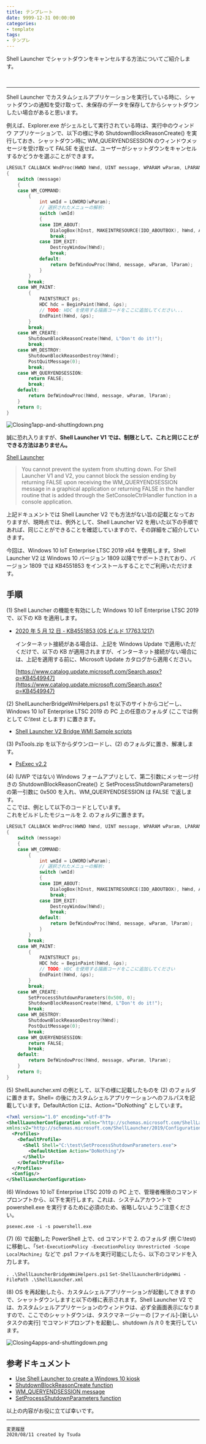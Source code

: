 ```yaml
---
title: テンプレート
date: 9999-12-31 00:00:00
categories:
- template
tags:
- テンプレ
---
```

Shell Launcher でシャットダウンをキャンセルする方法についてご紹介します。  
<!-- more -->
<br>

***
Shell Launcher でカスタムシェルアプリケーションを実行している時に、シャットダウンの通知を受け取って、未保存のデータを保存してからシャットダウンしたい場合があると思います。 
    
例えば、Explorer.exe がシェルとして実行されている時は、実行中のウィンドウ アプリケーションで、以下の様に予め ShutdownBlockReasonCreate() を実行しておき、シャットダウン時に WM_QUERYENDSESSION のウィンドウメッセージを受け取って FALSE を返せば、ユーザーがシャットダウンをキャンセルするかどうかを選ぶことができます。  

```C
LRESULT CALLBACK WndProc(HWND hWnd, UINT message, WPARAM wParam, LPARAM lParam)
{
    switch (message)
    {
    case WM_COMMAND:
        {
            int wmId = LOWORD(wParam);
            // 選択されたメニューの解析:
            switch (wmId)
            {
            case IDM_ABOUT:
                DialogBox(hInst, MAKEINTRESOURCE(IDD_ABOUTBOX), hWnd, About);
                break;
            case IDM_EXIT:
                DestroyWindow(hWnd);
                break;
            default:
                return DefWindowProc(hWnd, message, wParam, lParam);
            }
        }
        break;
    case WM_PAINT:
        {
            PAINTSTRUCT ps;
            HDC hdc = BeginPaint(hWnd, &ps);
            // TODO: HDC を使用する描画コードをここに追加してください...
            EndPaint(hWnd, &ps);
        }
        break;
    case WM_CREATE:
        ShutdownBlockReasonCreate(hWnd, L"Don't do it!");
        break;
    case WM_DESTROY:
        ShutdownBlockReasonDestroy(hWnd);
        PostQuitMessage(0);
        break;
    case WM_QUERYENDSESSION:
        return FALSE;
        break;
    default:
        return DefWindowProc(hWnd, message, wParam, lParam);
    }
    return 0;
}
```

![Closing1app-and-shuttingdown.png](https://jpwdkblog.github.io/images/Shutdown-with-Shell-Launcher/Closing1app-and-shuttingdown.png)

誠に恐れ入りますが、**Shell Launcher V1 では、制限として、これと同じことができる方法はありません。**

[Shell Launcher](https://docs.microsoft.com/en-us/windows-hardware/customize/enterprise/shell-launcher)
> You cannot prevent the system from shutting down. For Shell Launcher V1 and V2, you cannot block the session ending by returning FALSE upon receiving the WM_QUERYENDSESSION message in a graphical application or returning FALSE in the handler routine that is added through the SetConsoleCtrlHandler function in a console application.  

上記ドキュメントでは Shell Launcher V2 でも方法がない旨の記載となっておりますが、現時点では、例外として、Shell Launcher V2 を用いた以下の手順であれば、同じことができることを確認していますので、その詳細をご紹介していきます。  

今回は、Windows 10 IoT Enterprise LTSC 2019 x64 を使用します。Shell Launcher V2 は Windows 10 バージョン 1809 以降でサポートされており、バージョン 1809 では KB4551853 をインストールすることでご利用いただけます。  

## 手順

(1) Shell Launcher の機能を有効にした Windows 10 IoT Enterprise LTSC 2019 で、以下の KB を適用します。

- [2020 年 5 月 12 日 - KB4551853 (OS ビルド 17763.1217)](https://support.microsoft.com/ja-jp/help/4551853/windows-10-update-kb4551853)

   インターネット接続がある場合は、上記を Windows Update で適用いただくだけで、以下の KB が適用されますが、インターネット接続がない場合には、上記を適用する前に、Microsoft Update カタログから適用ください。

   [https://www.catalog.update.microsoft.com/Search.aspx?q=KB4549947](https://www.catalog.update.microsoft.com/Search.aspx?q=KB4549947)

(2) ShellLauncherBridgeWmiHelpers.ps1 を以下のサイトからコピーし、 Windows 10 IoT Enterprise LTSC 2019 の PC 上の任意のフォルダ (ここでは例として C:\test とします) に置きます。

- [Shell Launcher V2 Bridge WMI Sample scripts](https://docs.microsoft.com/en-us/samples/microsoft/windows-iotcore-samples/samplebridgewmiscripts/)

(3) PsTools.zip を以下からダウンロードし、(2) のフォルダに置き、解凍します。

- [PsExec v2.2](https://docs.microsoft.com/en-us/sysinternals/downloads/psexec)

(4) (UWP ではない) Windows フォームアプリとして、第二引数にメッセージ付きの ShutdownBlockReasonCreate() と SetProcessShutdownParameters() の第一引数に 0x500 を入れ、WM_QUERYENDSESSION は FALSE で返します。  
ここでは、例として以下のコードとしています。  
これをビルドしたモジュールを 2. のフォルダに置きます。  

```C
LRESULT CALLBACK WndProc(HWND hWnd, UINT message, WPARAM wParam, LPARAM lParam)
{
    switch (message)
    {
    case WM_COMMAND:
        {
            int wmId = LOWORD(wParam);
            // 選択されたメニューの解析:
            switch (wmId)
            {
            case IDM_ABOUT:
                DialogBox(hInst, MAKEINTRESOURCE(IDD_ABOUTBOX), hWnd, About);
                break;
            case IDM_EXIT:
                DestroyWindow(hWnd);
                break;
            default:
                return DefWindowProc(hWnd, message, wParam, lParam);
            }
        }
        break;
    case WM_PAINT:
        {
            PAINTSTRUCT ps;
            HDC hdc = BeginPaint(hWnd, &ps);
            // TODO: HDC を使用する描画コードをここに追加してください
            EndPaint(hWnd, &ps);
        }
        break;
    case WM_CREATE:
        SetProcessShutdownParameters(0x500, 0);
        ShutdownBlockReasonCreate(hWnd, L"Don't do it!");
        break;
    case WM_DESTROY:
        ShutdownBlockReasonDestroy(hWnd);
        PostQuitMessage(0);
        break;
    case WM_QUERYENDSESSION:
        return FALSE;
        break;
    default:
        return DefWindowProc(hWnd, message, wParam, lParam);
    }
    return 0;
}
```

(5) ShellLauncher.xml の例として、以下の様に記載したものを (2) のフォルダに置きます。Shell= の後にカスタムシェルアプリケーションへのフルパスを記載しています。DefaultAction には、Action="DoNothing" としています。

```xml
<?xml version="1.0" encoding="utf-8"?> 
<ShellLauncherConfiguration xmlns="http://schemas.microsoft.com/ShellLauncher/2018/Configuration" 
xmlns:v2="http://schemas.microsoft.com/ShellLauncher/2019/Configuration"> 
  <Profiles> 
    <DefaultProfile> 
      <Shell Shell="C:\test\SetProcessShutdownParameters.exe"> 
        <DefaultAction Action="DoNothing"/> 
      </Shell> 
    </DefaultProfile> 
  </Profiles> 
  <Configs/> 
</ShellLauncherConfiguration>
```

(6) Windows 10 IoT Enterprise LTSC 2019 の PC 上で、管理者権限のコマンドプロンプトから、以下を実行します。これは、システムアカウントで powershell.exe を実行するために必須のため、省略しないようご注意ください。

`psexec.exe -i -s powershell.exe`

(7) (6) で起動した PowerShell 上で、cd コマンドで 2. のフォルダ (例 C:\test) に移動し、「`Set-ExecutionPolicy -ExecutionPolicy Unrestricted -Scope LocalMachine`」などで .ps1 ファイルを実行可能にしたら、以下のコマンドを入力します。

`. .\ShellLauncherBridgeWmiHelpers.ps1`
`Set-ShellLauncherBridgeWmi -FilePath .\ShellLauncher.xml`

(8) OS を再起動したら、カスタムシェルアプリケーションが起動してきますので、シャットダウンしますと以下の様に表示されます。Shell Launcher V2 では、カスタムシェルアプリケーションのウィンドウは、必ず全画面表示になりますので、ここでのシャットダウンは、タスクマネージャーの [ファイル]-[新しいタスクの実行] でコマンドプロンプトを起動し、shutdown /s /t 0 を実行しています。  

![Closing4apps-and-shuttingdown.png](https://jpwdkblog.github.io/images/Shutdown-with-Shell-Launcher/Closing4apps-and-shuttingdown.png)

## 参考ドキュメント  
- [Use Shell Launcher to create a Windows 10 kiosk](https://docs.microsoft.com/en-us/windows/configuration/kiosk-shelllauncher)
- [ShutdownBlockReasonCreate function](https://docs.microsoft.com/en-us/windows/win32/api/winuser/nf-winuser-shutdownblockreasoncreate)
- [WM_QUERYENDSESSION message](https://docs.microsoft.com/en-us/windows/win32/shutdown/wm-queryendsession)
- [SetProcessShutdownParameters function](https://docs.microsoft.com/en-us/windows/win32/api/processthreadsapi/nf-processthreadsapi-setprocessshutdownparameters)


以上の内容がお役に立てば幸いです。
***
`変更履歴`  
`2020/08/11 created by Tsuda`  
